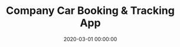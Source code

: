 ---
layout: inner
position: left
title: 'Company Car Booking & Tracking App'
lead_text: 'A mobile app to manage reservations, schedule, and tracking of company cars. I designed solution and developed the frontend and backend side as well.'
tags: ['MySQL', 'PHP, Yii 2', 'Kotlin', 'Android SDK', 'Traccar']
featured_image: ['/img/posts/mobdin-min.png', '/img/posts/mobdin2-min.png']
date: 2020-03-01 00:00:00
categories: ['Solution', 'Android', 'API Service']
project_link: ''
button_icon: ''
button_text: ''
order: 24
visible: 1
company: 'Freelance'
---